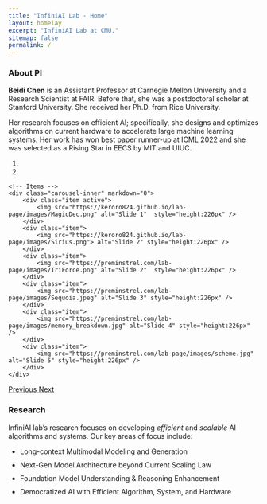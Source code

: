 ```yaml
---
title: "InfiniAI Lab - Home"
layout: homelay
excerpt: "InfiniAI Lab at CMU."
sitemap: false
permalink: /
---
```


### About PI
**Beidi Chen** is an Assistant Professor at Carnegie Mellon University and a Research Scientist at FAIR. Before that, she was a postdoctoral scholar at Stanford University. She received her Ph.D. from Rice University. 

Her research focuses on efficient AI; specifically, she designs and optimizes algorithms on current hardware to accelerate large machine learning systems. Her work has won best paper runner-up at ICML 2022 and she was selected as a Rising Star in EECS by MIT and UIUC.

<div markdown="0" id="carousel" class="carousel slide" data-ride="carousel" data-interval="4000" data-pause="hover" >
    <!-- Menu -->
    <ol class="carousel-indicators">
        <li data-target="#carousel" data-slide-to="0" class="active"></li>
        <li data-target="#carousel" data-slide-to="1"></li>
    </ol>

    <!-- Items -->
    <div class="carousel-inner" markdown="0">
        <div class="item active">
            <img src="https://keroro824.github.io/lab-page/images/MagicDec.png" alt="Slide 1"  style="height:226px" />
        </div>
        <div class="item">
            <img src="https://keroro824.github.io/lab-page/images/Sirius.png"> alt="Slide 2" style="height:226px" />
        </div>
        <div class="item">
            <img src="https://preminstrel.com/lab-page/images/TriForce.png" alt="Slide 2"  style="height:226px" />
        </div>
        <div class="item">
            <img src="https://preminstrel.com/lab-page/images/Sequoia.jpeg" alt="Slide 3" style="height:226px" />
        </div>
        <div class="item">
            <img src="https://preminstrel.com/lab-page/images/memory_breakdown.jpg" alt="Slide 4" style="height:226px" />
        </div>
        <div class="item">
            <img src="https://preminstrel.com/lab-page/images/scheme.jpg" alt="Slide 5" style="height:226px" />
        </div>
    </div>
  <a class="left carousel-control" href="#carousel" role="button" data-slide="prev">
    <span class="glyphicon glyphicon-chevron-left" aria-hidden="true"></span>
    <span class="sr-only">Previous</span>
  </a>
  <a class="right carousel-control" href="#carousel" role="button" data-slide="next">
    <span class="glyphicon glyphicon-chevron-right" aria-hidden="true"></span>
    <span class="sr-only">Next</span>
  </a>
</div>

### Research
<div>
  InfiniAI lab’s research focuses on developing <em>efficient</em> and <em>scalable</em> AI algorithms and systems. Our key areas of focus include:
  <ul>
    <li style="margin-bottom: 10px;"><i class="fas fa-brain" style="color: #008000"></i> Long-context Multimodal Modeling and Generation</li>
    <li style="margin-bottom: 10px;"><i class="fas fa-cogs" style="color: #808000"></i> Next-Gen Model Architecture beyond Current Scaling Law</li>
    <li style="margin-bottom: 10px;"><i class="bi bi-robot"  style="color: #000080"></i> Foundation Model Understanding & Reasoning Enhancement</li>
    <li style="margin-bottom: 10px;"><i class="bi bi-globe-asia-australia" style="color: #6495ED"></i> Democratized AI with Efficient Algorithm, System, and Hardware</li>
  </ul>
</div>
<br>

<!-- 
<figure class="fourth">
  <img src="https://preminstrel.com/lab-page/images/logopic/Logo_Leiden.jpg" style="width: 210px">
  <img src="https://preminstrel.com/lab-page/images/logopic/Logo_Nanofront.jpg" style="width: 110px">
  <img src="https://preminstrel.com/lab-page/images/logopic/Logo_NWO.jpg" style="width: 120px">
  <img src="https://preminstrel.com/lab-page/images/logopic/Logo_ERC.jpg" style="width: 110px">
</figure> -->
